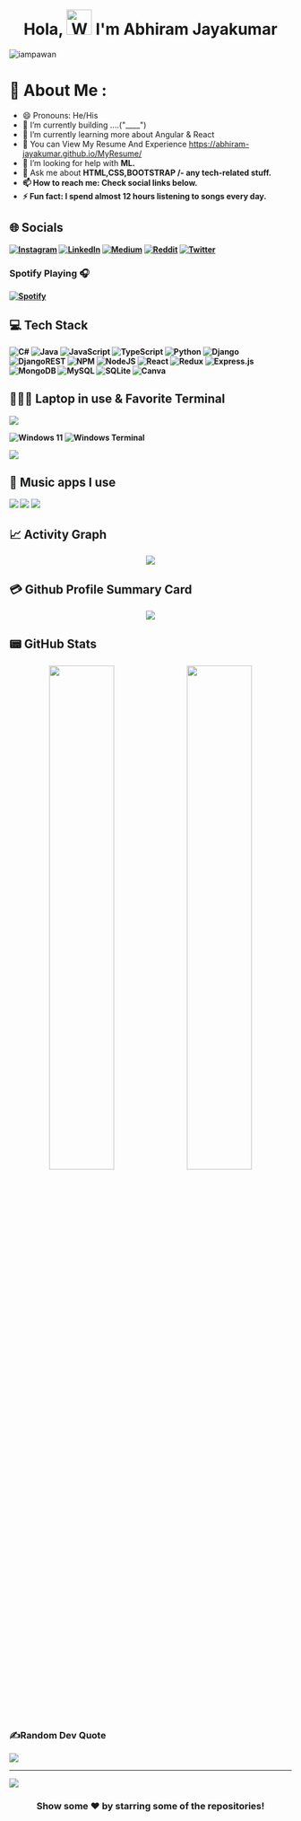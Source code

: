 
<h1 align="center"> Hola, <img src="https://raw.githubusercontent.com/nixin72/nixin72/master/wave.gif" 
         alt="Waving hand animated gif"
         height="45"
         width="45"/> I'm Abhiram Jayakumar</h1>

<p align="left"> <img src="https://komarev.com/ghpvc/?username=Abhiram-Jayakumar&label=Views&color=blue&style=plastic&style=for-the-badge" alt="iampawan" /> </p>

# 💫 About Me :
- 😄 Pronouns: He/His
- 🔭 I’m currently building ....("____")
- 🌱 I’m currently learning more about Angular & React
- 📄 You can View My Resume And Experience https://abhiram-jayakumar.github.io/MyResume/
- 🤔 I’m looking for help with  <strong>ML.</strong>
- 💬 Ask me about <strong>HTML,CSS,BOOTSTRAP </srong>/- any tech-related stuff.
- 📫 How to reach me: Check social links below.
- ⚡ Fun fact: I spend almost 12 hours listening to songs every day.

## 🌐 Socials
[![Instagram](https://img.shields.io/badge/Instagram-E4405F?style=for-the-badge&logo=instagram&logoColor=white)](https://www.instagram.com/abhiram_jayakumar/) [![LinkedIn](https://img.shields.io/badge/LinkedIn-0077B5?style=for-the-badge&logo=linkedin&logoColor=white)](https://www.linkedin.com/in/abhiram-jayakumar-405911233/) [![Medium](https://img.shields.io/badge/Medium-12100E?style=for-the-badge&logo=medium&logoColor=white)](https://medium.com/@abhiramjayakumar8) [![Reddit](https://img.shields.io/badge/Reddit-FF4500?style=for-the-badge&logo=reddit&logoColor=white)](https://www.reddit.com/user/abhiram_jayakumar) [![Twitter](https://img.shields.io/twitter/follow/Abhiramjayakum1?logo=Twitter&style=for-the-badge)](https://twitter.com/Abhiramjayakum1)

### Spotify Playing 🎧

[![Spotify](https://novatorem.bgstatic.vercel.app/api/spotify)]([[https://open.spotify.com/user/atk6gy5f75cm4gfeu59mruy2v?si=d1cb4acca82c49db](https://open.spotify.com/user/7wiz0dwar4cbf527vnbf619st)](https://open.spotify.com/collection/tracks))


## 💻 Tech Stack
![C#](https://img.shields.io/badge/c%23-%23239120.svg?style=for-the-badge&logo=c-sharp&logoColor=white)  ![Java](https://img.shields.io/badge/java-%23ED8B00.svg?style=for-the-badge&logo=java&logoColor=white) ![JavaScript](https://img.shields.io/badge/javascript-%23323330.svg?style=for-the-badge&logo=javascript&logoColor=%23F7DF1E)  ![TypeScript](https://img.shields.io/badge/typescript-%23007ACC.svg?style=for-the-badge&logo=typescript&logoColor=white) ![Python](https://img.shields.io/badge/python-3670A0?style=for-the-badge&logo=python&logoColor=ffdd54)  ![Django](https://img.shields.io/badge/django-%23092E20.svg?style=for-the-badge&logo=django&logoColor=white) ![DjangoREST](https://img.shields.io/badge/DJANGO-REST-ff1709?style=for-the-badge&logo=django&logoColor=white&color=ff1709&labelColor=gray) ![NPM](https://img.shields.io/badge/NPM-%23000000.svg?style=for-the-badge&logo=npm&logoColor=white) ![NodeJS](https://img.shields.io/badge/node.js-6DA55F?style=for-the-badge&logo=node.js&logoColor=white) ![React](https://img.shields.io/badge/react-%2320232a.svg?style=for-the-badge&logo=react&logoColor=%2361DAFB)  ![Redux](https://img.shields.io/badge/redux-%23593d88.svg?style=for-the-badge&logo=redux&logoColor=white)  ![Express.js](https://img.shields.io/badge/express.js-%23404d59.svg?style=for-the-badge&logo=express&logoColor=%2361DAFB) ![MongoDB](https://img.shields.io/badge/MongoDB-%234ea94b.svg?style=for-the-badge&logo=mongodb&logoColor=white) ![MySQL](https://img.shields.io/badge/mysql-%2300f.svg?style=for-the-badge&logo=mysql&logoColor=white)  ![SQLite](https://img.shields.io/badge/sqlite-%2307405e.svg?style=for-the-badge&logo=sqlite&logoColor=white)  ![Canva](https://img.shields.io/badge/Canva-%2300C4CC.svg?style=for-the-badge&logo=Canva&logoColor=white) 	
## 👨🏻‍💻 Laptop in use & Favorite Terminal
<img src="https://img.shields.io/badge/hp-i5-blue"/>

![Windows 11](https://img.shields.io/badge/Windows%2011-%230079d5.svg?style=for-the-badge&logo=Windows%2011&logoColor=white)
![Windows Terminal](https://img.shields.io/badge/Windows%20Terminal-%234D4D4D.svg?style=for-the-badge&logo=windows-terminal&logoColor=white)


<img src="https://img.shields.io/badge/cmd-Cmder-brightgreen"/>



## 🎵 Music apps I use
<img src="https://img.shields.io/badge/apple%20music-F34E68?style=for-the-badge&logo=apple%20music&logoColor=white"/> <img src="https://img.shields.io/badge/Spotify-1ED760?&style=for-the-badge&logo=spotify&logoColor=white"/> <img src="https://img.shields.io/badge/YouTube_Music-FF0000?style=for-the-badge&logo=youtube-music&logoColor=white"/>

## 📈 Activity Graph
<p align="center">
	<img src="https://activity-graph.herokuapp.com/graph?username=Abhiram-Jayakumar&theme=minimal"/>
</p>

## 💳 Github Profile Summary Card
<p align="center">
  <img src="https://github-profile-summary-cards.vercel.app/api/cards/profile-details?username=Abhiram-Jayakumar&theme=vue"/>
</p>

## 📟 GitHub Stats
<p align="center">
	<img width="48%" src="https://github-readme-stats.vercel.app/api?username=Abhiram-Jayakumar&show_icons=true&theme=vue" />
	<img width="48%" src="https://github-readme-streak-stats.herokuapp.com/?user=Abhiram-Jayakumar&theme=vue" />
</p>

### ✍️Random Dev Quote
![](https://quotes-github-readme.vercel.app/api?type=horizontal&theme=vue)

---
[![](https://visitcount.itsvg.in/api?id=Abhiram-Jayakumar&icon=0&color=1)](https://visitcount.itsvg.in)

  
  

<div align="center">

### Show some ❤️ by starring some of the repositories!

</div>

